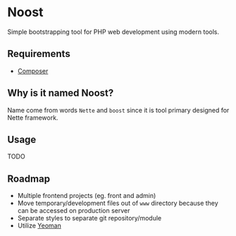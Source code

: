 # Noost

Simple bootstrapping tool for PHP web development using modern tools.

## Requirements

* [Composer](https://getcomposer.org/)

## Why is it named Noost?

Name come from words `Nette` and `boost` since it is tool primary designed for Nette framework.

## Usage

TODO

## Roadmap

* Multiple frontend projects (eg. front and admin)
* Move temporary/development files out of `www` directory because they can be accessed on production server
* Separate styles to separate git repository/module
* Utilize [Yeoman](http://yeoman.io/)

